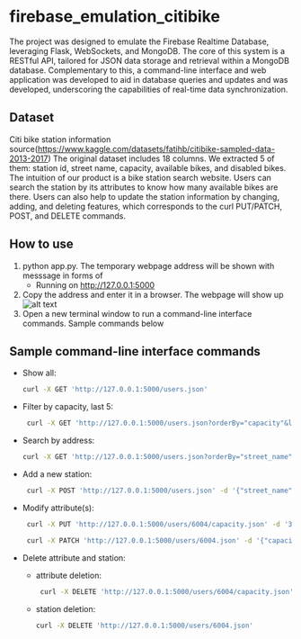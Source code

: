# firebase_emulation_citibike
The project was designed to emulate the Firebase Realtime Database, leveraging Flask, WebSockets, and MongoDB. The core of this system is a RESTful API, tailored for JSON data storage and retrieval within a MongoDB database. Complementary to this, a command-line interface and web application was developed to aid in database queries and updates and was developed, underscoring the capabilities of real-time data synchronization. 

## Dataset
Citi bike station information source(https://www.kaggle.com/datasets/fatihb/citibike-sampled-data-2013-2017)
The original dataset includes 18 columns. We extracted 5 of them: station id, street name, capacity, available bikes, and disabled bikes. The intuition of our product is a bike station search website. Users can search the station by its attributes to know how many available bikes are there. Users can also help to update the station information by changing, adding, and deleting features, which corresponds to the curl PUT/PATCH, POST, and DELETE commands. 

## How to use
1. python app.py. The temporary webpage address will be shown with messsage in forms of 
    * Running on http://127.0.0.1:5000 
2. Copy the address and enter it in a browser. The webpage will show up
![alt text](https://github.com/91MrHuang/firebase_emulation_citibike/blob/main/illustrates/Mainpage.png)
3. Open a new terminal window to run a command-line interface commands. Sample commands below


## Sample command-line interface commands
- Show all: 

    ```bash
    curl -X GET 'http://127.0.0.1:5000/users.json'
    ```
- Filter by capacity, last 5: 
   ```bash
    curl -X GET 'http://127.0.0.1:5000/users.json?orderBy="capacity"&limitToLast=5'
   ```

- Search by address: 
    ```bash
    curl -X GET 'http://127.0.0.1:5000/users.json?orderBy="street_name"&equalTo="Picnic%20Point"'
    ```
- Add a new station:
   ```bash
    curl -X POST 'http://127.0.0.1:5000/users.json' -d '{"street_name": "1337 W 36th", "capacity": 20, "num_bikes_available": 5, "num_bikes_disabled": 5}'
   ```
- Modify attribute(s):
   ```bash
    curl -X PUT 'http://127.0.0.1:5000/users/6004/capacity.json' -d '30'
   ```
   ```bash
    curl -X PATCH 'http://127.0.0.1:5000/users/6004.json' -d '{"capacity": 40, "num_bikes_available": 10}'
   ```
- Delete attribute and station: 
    - attribute deletion:
       ```bash
        curl -X DELETE 'http://127.0.0.1:5000/users/6004/capacity.json'
       ```

    - station deletion:
        ```bash
        curl -X DELETE 'http://127.0.0.1:5000/users/6004.json'
        ```



        
        
        




